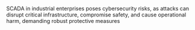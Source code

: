 SCADA in industrial enterprises poses cybersecurity risks, as attacks can disrupt critical infrastructure, compromise safety, and cause operational harm, demanding robust protective measures